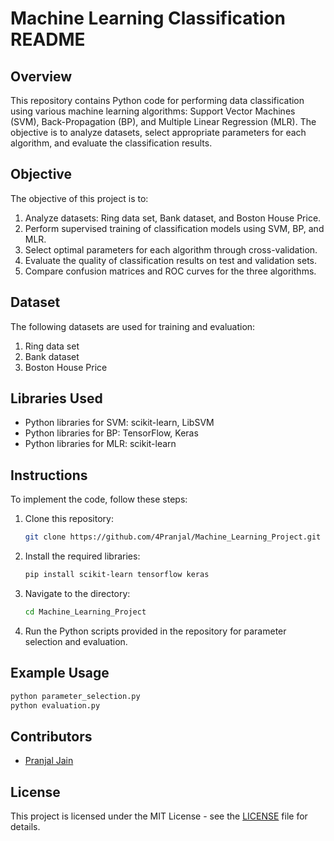 # Machine Learning Classification README

## Overview

This repository contains Python code for performing data classification using various machine learning algorithms: Support Vector Machines (SVM), Back-Propagation (BP), and Multiple Linear Regression (MLR). The objective is to analyze datasets, select appropriate parameters for each algorithm, and evaluate the classification results.

## Objective

The objective of this project is to:

1. Analyze datasets: Ring data set, Bank dataset, and Boston House Price.
2. Perform supervised training of classification models using SVM, BP, and MLR.
3. Select optimal parameters for each algorithm through cross-validation.
4. Evaluate the quality of classification results on test and validation sets.
5. Compare confusion matrices and ROC curves for the three algorithms.

## Dataset

The following datasets are used for training and evaluation:

1. Ring data set
2. Bank dataset
3. Boston House Price

## Libraries Used

- Python libraries for SVM: scikit-learn, LibSVM
- Python libraries for BP: TensorFlow, Keras
- Python libraries for MLR: scikit-learn

## Instructions

To implement the code, follow these steps:

1. Clone this repository:

   ```bash
   git clone https://github.com/4Pranjal/Machine_Learning_Project.git
   ```

2. Install the required libraries:

   ```bash
   pip install scikit-learn tensorflow keras
   ```

3. Navigate to the directory:

   ```bash
   cd Machine_Learning_Project
   ```

4. Run the Python scripts provided in the repository for parameter selection and evaluation.

 
## Example Usage

```bash
python parameter_selection.py
python evaluation.py
```

## Contributors

- [Pranjal Jain](https://github.com/4Pranjal)

## License

This project is licensed under the MIT License - see the [LICENSE](LICENSE) file for details.
